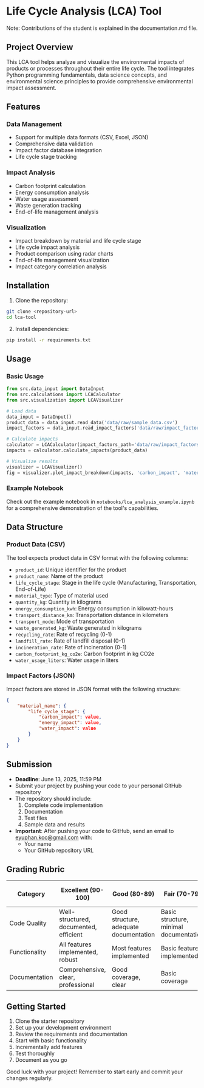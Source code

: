# Life Cycle Analysis (LCA) Tool

Note: Contributions of the student is explained in the documentation.md file.

## Project Overview
This LCA tool helps analyze and visualize the environmental impacts of products or processes throughout their entire life cycle. The tool integrates Python programming fundamentals, data science concepts, and environmental science principles to provide comprehensive environmental impact assessment.

## Features

### Data Management
- Support for multiple data formats (CSV, Excel, JSON)
- Comprehensive data validation
- Impact factor database integration
- Life cycle stage tracking

### Impact Analysis
- Carbon footprint calculation
- Energy consumption analysis
- Water usage assessment
- Waste generation tracking
- End-of-life management analysis

### Visualization
- Impact breakdown by material and life cycle stage
- Life cycle impact analysis
- Product comparison using radar charts
- End-of-life management visualization
- Impact category correlation analysis

## Installation

1. Clone the repository:
```bash
git clone <repository-url>
cd lca-tool
```

2. Install dependencies:
```bash
pip install -r requirements.txt
```

## Usage

### Basic Usage
```python
from src.data_input import DataInput
from src.calculations import LCACalculator
from src.visualization import LCAVisualizer

# Load data
data_input = DataInput()
product_data = data_input.read_data('data/raw/sample_data.csv')
impact_factors = data_input.read_impact_factors('data/raw/impact_factors.json')

# Calculate impacts
calculator = LCACalculator(impact_factors_path='data/raw/impact_factors.json')
impacts = calculator.calculate_impacts(product_data)

# Visualize results
visualizer = LCAVisualizer()
fig = visualizer.plot_impact_breakdown(impacts, 'carbon_impact', 'material_type')
```

### Example Notebook
Check out the example notebook in `notebooks/lca_analysis_example.ipynb` for a comprehensive demonstration of the tool's capabilities.

## Data Structure

### Product Data (CSV)
The tool expects product data in CSV format with the following columns:
- `product_id`: Unique identifier for the product
- `product_name`: Name of the product
- `life_cycle_stage`: Stage in the life cycle (Manufacturing, Transportation, End-of-Life)
- `material_type`: Type of material used
- `quantity_kg`: Quantity in kilograms
- `energy_consumption_kwh`: Energy consumption in kilowatt-hours
- `transport_distance_km`: Transportation distance in kilometers
- `transport_mode`: Mode of transportation
- `waste_generated_kg`: Waste generated in kilograms
- `recycling_rate`: Rate of recycling (0-1)
- `landfill_rate`: Rate of landfill disposal (0-1)
- `incineration_rate`: Rate of incineration (0-1)
- `carbon_footprint_kg_co2e`: Carbon footprint in kg CO2e
- `water_usage_liters`: Water usage in liters

### Impact Factors (JSON)
Impact factors are stored in JSON format with the following structure:
```json
{
    "material_name": {
        "life_cycle_stage": {
            "carbon_impact": value,
            "energy_impact": value,
            "water_impact": value
        }
    }
}
```

## Submission
- **Deadline**: June 13, 2025, 11:59 PM
- Submit your project by pushing your code to your personal GitHub repository
- The repository should include:
  1. Complete code implementation
  2. Documentation
  3. Test files
  4. Sample data and results
- **Important**: After pushing your code to GitHub, send an email to eyuphan.koc@gmail.com with:
  - Your name
  - Your GitHub repository URL

## Grading Rubric

| Category | Excellent (90-100) | Good (80-89) | Fair (70-79) | Needs Improvement (<70) |
|----------|-------------------|--------------|--------------|------------------------|
| Code Quality | Well-structured, documented, efficient | Good structure, adequate documentation | Basic structure, minimal documentation | Poor structure, lacking documentation |
| Functionality | All features implemented, robust | Most features implemented | Basic features implemented | Missing key features |
| Documentation | Comprehensive, clear, professional | Good coverage, clear | Basic coverage | Inadequate coverage |

## Getting Started
1. Clone the starter repository
2. Set up your development environment
3. Review the requirements and documentation
4. Start with basic functionality
5. Incrementally add features
6. Test thoroughly
7. Document as you go

Good luck with your project! Remember to start early and commit your changes regularly. 
